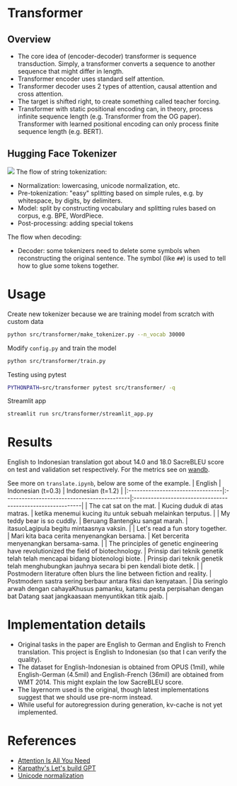 # Transformer

## Overview
* The core idea of (encoder-decoder) transformer is sequence transduction. Simply, a transformer converts a sequence to another sequence that might differ in length.
* Transformer encoder uses standard self attention.
* Transformer decoder uses 2 types of attention, causal attention and cross attention.
* The target is shifted right, to create something called teacher forcing.
* Transformer with static positional encoding can, in theory, process infinite sequence length (e.g. Transformer from the OG paper). Transformer with learned positional encoding can only process finite sequence length (e.g. BERT).


## Hugging Face Tokenizer
![](https://huggingface.co/datasets/huggingface-course/documentation-images/resolve/main/en/chapter6/tokenization_pipeline.svg)
The flow of string tokenization:
* Normalization: lowercasing, unicode normalization, etc.
* Pre-tokenization: "easy" splitting based on simple rules, e.g. by whitespace, by digits, by delimiters.
* Model: split by constructing vocabulary and splitting rules based on corpus, e.g. BPE, WordPiece.
* Post-processing: adding special tokens

The flow when decoding:
* Decoder: some tokenizers need to delete some symbols when reconstructing the original sentence. The symbol (like `##`) is used to tell how to glue some tokens together.

# Usage
Create new tokenizer because we are training model from scratch with custom data
```bash
python src/transformer/make_tokenizer.py --n_vocab 30000
```
Modify `config.py` and train the model
```bash
python src/transformer/train.py
```
Testing using pytest
```bash
PYTHONPATH=src/transformer pytest src/transformer/ -q
```
Streamlit app
```bash
streamlit run src/transformer/streamlit_app.py
```

# Results
English to Indonesian translation got about 14.0 and 18.0 SacreBLEU score on test and validation set respectively. For the metrics see on [wandb](https://wandb.ai/evanarlian/transformer_mt).

See more on `translate.ipynb`, below are some of the example.
| English                          | Indonesian (t=0.3)                          | Indonesian (t=1.2)                                        |
|:---------------------------------|:--------------------------------------------|:-----------------------------------------------------------|
| The cat sat on the mat.          | Kucing duduk di atas matras.                | ketika menemui kucing itu untuk sebuah melainkan terputus. |
| My teddy bear is so cuddly.      | Beruang Bantengku sangat marah.             | itasuoLagipula begitu mintaasnya vaksin.                   |
| Let's read a fun story together. | Mari kita baca cerita menyenangkan bersama. | Ket bercerita menyenangkan bersama-sama.                   |
| The principles of genetic engineering have revolutionized the field of biotechnology. | Prinsip dari teknik genetik telah telah mencapai bidang biotenologi biote. | Prinsip dari teknik genetik telah menghubungkan jauhnya secara bi pen kendali biote detik.                                           |
| Postmodern literature often blurs the line between fiction and reality.               | Postmodern sastra sering berbaur antara fiksi dan kenyataan.               | Dia seringlo arwah dengan cahayaKhusus pamanku, katamu pesta perpisahan dengan bat Datang saat jangkaasaan menyuntikkan titik ajaib. |

# Implementation details
* Original tasks in the paper are English to German and English to French translation. This project is English to Indonesian (so that I can verify the quality).
* The dataset for English-Indonesian is obtained from OPUS (1mil), while English-German (4.5mil) and English-French (36mil) are obtained from WMT 2014. This might explain the low SacreBLEU score.
* The layernorm used is the original, though latest implementations suggest that we should use pre-norm instead.
* While useful for autoregression during generation, kv-cache is not yet implemented.

# References
* [Attention Is All You Need](https://arxiv.org/abs/1706.03762)
* [Karpathy's Let's build GPT](https://www.youtube.com/watch?v=kCc8FmEb1nY)
* [Unicode normalization](https://towardsdatascience.com/what-on-earth-is-unicode-normalization-56c005c55ad0)
